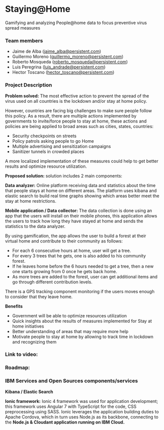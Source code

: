 # Staying@Home

  Gamifying and analyzing People@home data to focus preventive virus spread measures

   ### Team members
   * Jaime de Alba (jaime_alba@persistent.com)
   * Guillermo Moreno (guillermo_moreno@persistent.com)
   * Roberto Mosqueda (roberto_mosqueda@persistent.com)
   * Luis Peregrina (luis_andrade@persistent.com)
   * Hector Toscano (hector_toscano@persistent.com)
   
  ### Project Description
  
  **Problem solved:**
  The most effective action to prevent the spread of the virus used on all countries is the lockdown and/or stay at home policy. 
  
  However, countries are facing big challenges to make sure people follow this policy. As a result, there are multiple actions implemented by governments to invite/force people to stay at home, these actions and policies are being applied to broad areas such as cities, states, countries:
  
  - Security checkpoints on streets
  - Policy patrols asking people to go Home
  - Multiple advertising and sensitization campaigns
  - Sanitizer tunnels in crowded places
  
  A more localized implementation of these measures could help to get better results and optimize resource utilization.

  **Proposed solution:** solution includes 2 main components:

**Data analyzer:**
Online platform receiving data and statistics about the time that people stays at home on different areas. 
The platform uses kibana and elastic search to build real time graphs showing which areas better meet the stay at home restrictions.

**Mobile application / Data collector:**
The data collection is done using an app that the users will install on their mobile phones, this application allows the users to track how long they have stayed at home and sends the statistics to the data analyzer.

By using gamification, the app allows the user to build a forest at their virtual home and contribute to their community as follows:

-	For each 6 consecutive hours at home, user will get a tree.
-	For every 3 trees that he gets, one is also added to his community forest.
-	If he leaves home before the 6 hours needed to get a tree, then a new one starts growing from 0 once he gets back home.
-	As more trees are added to the forest, user can get additional items and go through different contribution levels.

There is a GPS tracking component monitoring if the users moves enough to consider that they leave home.

**Benefits**
- Government will be able to optimize resources utilization
- Quick insights about the results of measures implemented for Stay at home initiatives
- Better understanding of areas that may require more help
- Motivate people to stay at home by allowing to track time in lockdown and recognizing them

### Link to video:

### Roadmap:

### IBM Services and Open Sources components/services

**Kibana / Elastic Search**

**Ionic framework:**
Ionic 4 framework was used for application development; this framework uses Angular 7 with TypeScript for the code, CSS preprocessing using SASS. Ionic leverages the application building duties to Apache Cordova, which in turn uses Node.js as its backbone, connecting to the **Node.js & Cloudant application running on IBM Cloud.**
